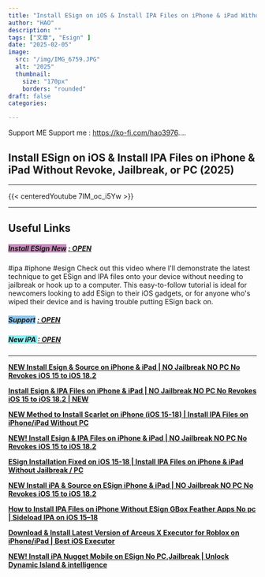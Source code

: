 ```yaml
---
title: "Install ESign on iOS & Install IPA Files on iPhone & iPad Without Revoke, Jailbreak, or PC (2025)"
author: "HAO"
description: ""
tags: ["文章", "Esign" ]
date: "2025-02-05"
image:
  src: "/img/IMG_6759.JPG"
  alt: "2025"
  thumbnail:
    size: "170px"
    borders: "rounded"
draft: false
categories:

---
```


Support ME 
Support me : https://ko-fi.com/hao3976....
<!--more-->

## **Install ESign on iOS & Install IPA Files on iPhone & iPad Without Revoke, Jailbreak, or PC (2025)**

---
{{< centeredYoutube 7IM_oc_i5Yw >}}

---

## **Useful Links**

##### **<font style="background: #C78CBA"> Install ESign New</font>** **[  : OPEN](https://beacons.ai/starzhub)**

#ipa #iphone #esign 
Check out this video where I'll demonstrate the latest technique to get ESign and IPA files onto your device without needing to jailbreak or hook up to a computer. This easy-to-follow tutorial is ideal for newcomers looking to add ESign to their iOS gadgets, or for anyone who's wiped their device and is having trouble putting ESign back on.

##### **<and font style="background: #8dc7f0 "> Support</font>** **[  : OPEN](https://ko-fi.com/hao3976)**

##### **<and font style="background: #8dedf0 "> New iPA </font>** **[  : OPEN](https://www.patreon.com/hao8?utm_medium=unknown&utm_source=join_link&utm_campaign=creatorshare_creator&utm_content=copyLink)**

---

**[NEW Install Esign & Source on iPhone & iPad | NO Jailbreak NO PC No Revokes iOS 15 to iOS 18.2](https://youtu.be/6v36u9J26ZA)**

**[Install Esign & IPA Files on iPhone & iPad | NO Jailbreak NO PC No Revokes iOS 15 to iOS 18.2 | NEW](https://youtu.be/ygGUh-kUyd0)**

**[NEW Method to Install Scarlet on iPhone (iOS 15-18) | Install IPA Files on iPhone/iPad Without PC](https://youtu.be/jKOxTGtw5Io)**

**[NEW! Install Esign & IPA Files on iPhone & iPad | NO Jailbreak NO PC No Revokes iOS 15 to iOS 18.2](https://youtu.be/CifAaIlf8J0)**

**[ESign Installation Fixed on iOS 15-18 | Install IPA Files on iPhone & iPad Without Jailbreak / PC](https://youtu.be/QHFRzVgpCsQ)**

**[NEW Install iPA & Source on ESign iPhone & iPad | NO Jailbreak NO PC No Revokes iOS 15 to iOS 18.2](https://youtu.be/8zuNH1s0FcM)**

**[How to Install IPA Files on iPhone Without ESign GBox Feather Apps No pc | Sideload IPA on iOS 15–18](https://youtu.be/fXHU9EDGykw)**

**[Download & Install Latest Version of Arceus X Executor for Roblox on iPhone/iPad | Best iOS Executor](https://youtu.be/B97c2iFOmjY)**

**[NEW! Install iPA Nugget Mobile on ESign No PC,Jailbreak | Unlock Dynamic Island & intelligence](https://youtu.be/NG-mlEVlh1g)**
